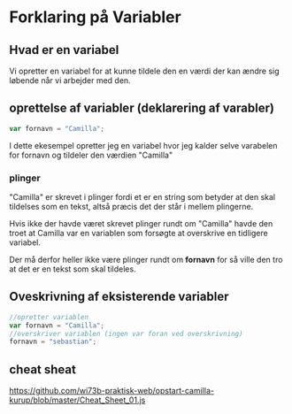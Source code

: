 # Forklaring på Variabler

## Hvad er en variabel
Vi opretter en variabel for at kunne tildele den en værdi der kan ændre sig løbende når vi arbejder med den.

## oprettelse af variabler (deklarering af varabler)
```js 
var fornavn = "Camilla";
```
I dette ekesempel opretter jeg en variabel hvor jeg kalder selve varabelen for fornavn og tildeler den værdien "Camilla"

### plinger 
"Camilla" er skrevet i plinger fordi et er en string som betyder at den skal tildelses som en tekst, altså præcis det der står i mellem plingerne.

Hvis ikke der havde været skrevet plinger rundt om "Camilla" havde den troet at Camilla var en variablen som forsøgte at overskrive en tidligere variabel.

Der må derfor heller ikke være plinger rundt om **fornavn** for så ville den tro at det er en tekst som skal tildeles.

## Oveskrivning af eksisterende variabler
```js
//opretter variablen
var fornavn = "Camilla";
//overskriver variablen (ingen var foran ved overskrivning)
fornavn = "sebastian";
```

## cheat sheat

https://github.com/wi73b-praktisk-web/opstart-camilla-kurup/blob/master/Cheat_Sheet_01.js